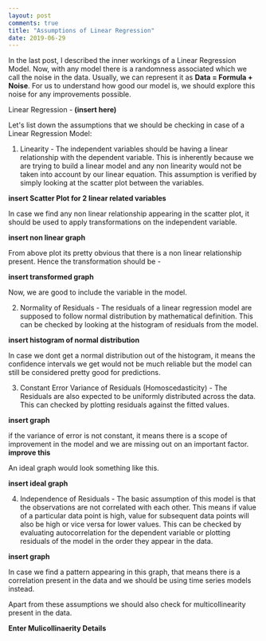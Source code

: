 ```yaml
---
layout: post
comments: true
title: "Assumptions of Linear Regression"
date: 2019-06-29
---
```


In the last post, I described the inner workings of a Linear Regression Model. Now, with any model there is a randomness associated which we call the noise in the data. Usually, we can represent it as **Data = Formula + Noise**. For us to understand how good our model is, we should explore this noise for any improvements possible.

Linear Regression - **(insert here)**

Let's list down the assumptions that we should be checking in case of a Linear Regression Model:
1. Linearity - The independent variables should be having a linear relationship with the dependent variable. This is inherently because we are trying to build a linear model and any non linearity would not be taken into account by our linear equation. This assumption is verified by simply looking at the scatter plot between the variables.

**insert Scatter Plot for 2 linear related variables**

In case we find any non linear relationship appearing in the scatter plot, it should be used to apply transformations on the independent variable.

**insert non linear graph**

From above plot its pretty obvious that there is a non linear relationship present. Hence the transformation should be - 

**insert transformed graph**

Now, we are good to include the variable in the model.

2. Normality of Residuals - The residuals of a linear regression model are supposed to follow normal distribution by mathematical definition. This can be checked by looking at the histogram of residuals from the model. 

**insert histogram of normal distribution**

In case we dont get a normal distribution out of the histogram, it means the confidence intervals we get would not be much reliable but the model can still be considered pretty good for predictions.

3. Constant Error Variance of Residuals (Homoscedasticity) - The Residuals are also expected to be uniformly distributed across the data. This can checked by plotting residuals against the fitted values.

**insert graph**

if the variance of error is not constant, it means there is a scope of improvement in the model and we are missing out on an important factor. **improve this**

An ideal graph would look something like this.

**insert ideal graph**

4. Independence of Residuals - The basic assumption of this model is that the observations are not correlated with each other. This means if value of a particular data point is high, value for subsequent data points will also be high or vice versa for lower values. This can be checked by evaluating autocorrelation for the dependent variable or plotting residuals of the model in the order they appear in the data.

**insert graph**

In case we find a pattern appearing in this graph, that means there is a correlation present in the data and we should be using time series models instead.

Apart from these assumptions we should also check for multicollinearity present in the data.

**Enter Mulicollinaerity Details**



